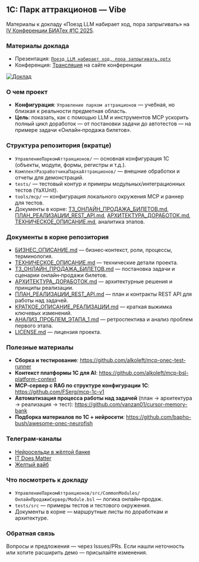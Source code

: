 ## 1С: Парк аттракционов — Vibe

Материалы к докладу «Поезд LLM набирает ход, пора запрыгивать» на [IV Конференции БИАТех #1C 2025](https://konf2025.bia-tech.ru/).

### Материалы доклада
- Презентация: [`Поезд LLM набирает ход, пора запрыгивать.pptx`](./Поезд%20LLM%20набирает%20ход,%20пора%20запрыгивать.pptx)
- Конференция: [Трансляция](https://konf2025.bia-tech.ru/#stream) на сайте конференции

[![Доклад](https://img.youtube.com/vi/peSYiDVLIvk/maxresdefault.jpg)](https://www.youtube.com/watch?v=peSYiDVLIvk&t=1905s)

### О чем проект
- **Конфигурация**: `Управление парком аттракционов` — учебная, но близкая к реальности предметная область.
- **Цель**: показать, как с помощью LLM и инструментов MCP ускорить полный цикл доработок — от постановки задачи до автотестов — на примере задачи «Онлайн‑продажа билетов».

### Структура репозитория (вкратце)
- `УправлениеПаркомАттракционов/` — основная конфигурация 1С (объекты, модули, формы, регистры и т.д.).
- `КомплектРазработчикаПаркаАттракционов/` — внешние обработки и отчеты для демонстраций.
- `tests/` — тестовый контур и примеры модульных/интеграционных тестов (YaXUnit).
- `tools/mcp/` — конфигурация локального окружения MCP и раннер для тестов.
- Документы в корне: [ТЗ_ОНЛАЙН_ПРОДАЖА_БИЛЕТОВ.md](./ТЗ_ОНЛАЙН_ПРОДАЖА_БИЛЕТОВ.md), [ПЛАН_РЕАЛИЗАЦИИ_REST_API.md](./ПЛАН_РЕАЛИЗАЦИИ_REST_API.md), [АРХИТЕКТУРА_ДОРАБОТОК.md](./АРХИТЕКТУРА_ДОРАБОТОК.md), [ТЕХНИЧЕСКОЕ_ОПИСАНИЕ.md](./ТЕХНИЧЕСКОЕ_ОПИСАНИЕ.md), аналитика этапов.

### Документы в корне репозитория
- [БИЗНЕС_ОПИСАНИЕ.md](./БИЗНЕС_ОПИСАНИЕ.md) — бизнес‑контекст, роли, процессы, терминология.
- [ТЕХНИЧЕСКОЕ_ОПИСАНИЕ.md](./ТЕХНИЧЕСКОЕ_ОПИСАНИЕ.md) — технические детали проекта.
- [ТЗ_ОНЛАЙН_ПРОДАЖА_БИЛЕТОВ.md](./ТЗ_ОНЛАЙН_ПРОДАЖА_БИЛЕТОВ.md) — постановка задачи и сценарии онлайн‑продажи билетов.
- [АРХИТЕКТУРА_ДОРАБОТОК.md](./АРХИТЕКТУРА_ДОРАБОТОК.md) — архитектурные решения и принципы реализации.
- [ПЛАН_РЕАЛИЗАЦИИ_REST_API.md](./ПЛАН_РЕАЛИЗАЦИИ_REСТ_API.md) — план и контракты REST API для работы над задачей.
- [КРАТКОЕ_ОПИСАНИЕ_РЕАЛИЗАЦИИ.md](./КРАТКОЕ_ОПИСАНИЕ_РЕАЛИЗАЦИИ.md) — краткая выжимка ключевых изменений.
- [АНАЛИЗ_ПРОБЛЕМ_ЭТАПА_1.md](./АНАЛИЗ_ПРОБЛЕМ_ЭТАПА_1.md) — ретроспектива и анализ проблем первого этапа.
- [LICENSE.md](./LICENSE.md) — лицензия проекта.

### Полезные материалы
- **Сборка и тестирование**: https://github.com/alkoleft/mcp-onec-test-runner
- **Контекст платформы 1С для AI**: https://github.com/alkoleft/mcp-bsl-platform-context
- **MCP‑сервер с RAG по структуре конфигурации 1С**: https://github.com/FSerg/mcp-1c-v1
- **Автоматизация процесса работы над задачей** (план → архитектура → реализация → тест): https://github.com/vanzan01/cursor-memory-bank
- **Подборка материалов по 1С + нейросети**: https://github.com/bapho-bush/awesome-onec-neurofish

### Телеграм‑каналы
- [Нейросельди в жёлтой банке](https://t.me/onec_neurofish)
- [IT Does Matter](https://t.me/comol_it_does_matter)
- [Желтый вайб](https://t.me/yellow_ai_vibe)

### Что посмотреть к докладу
- `УправлениеПаркомАттракционов/src/CommonModules/ОнлайнПродажиСервер/Module.bsl` — логика онлайн‑продаж.
- `tests/src` — примеры тестов и тестового окружения.
- Документы в корне — маршрутные листы по доработкам и архитектуре.

### Обратная связь
Вопросы и предложения — через Issues/PRs. Если нашли неточность или хотите расширить демо — присылайте изменения.


